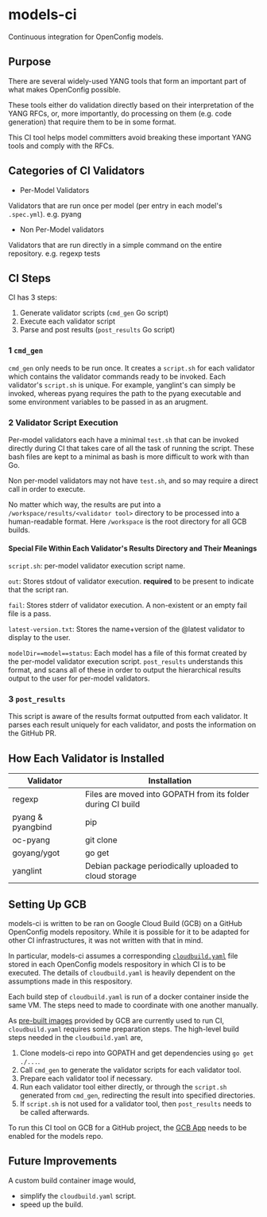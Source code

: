 # models-ci

Continuous integration for OpenConfig models.

## Purpose

There are several widely-used YANG tools that form an important part of what
makes OpenConfig possible.

These tools either do validation directly based on their interpretation of the
YANG RFCs, or, more importantly, do processing on them (e.g. code generation)
that require them to be in some format.

This CI tool helps model committers avoid breaking these important YANG tools
and comply with the RFCs.

## Categories of CI Validators

-   Per-Model Validators

Validators that are run once per model (per entry in each model's `.spec.yml`).
e.g. pyang

-   Non Per-Model validators

Validators that are run directly in a simple command on the entire repository.
e.g. regexp tests

## CI Steps

CI has 3 steps:

1.  Generate validator scripts (`cmd_gen` Go script)
2.  Execute each validator script
3.  Parse and post results (`post_results` Go script)

### 1 `cmd_gen`

`cmd_gen` only needs to be run once. It creates a `script.sh` for each validator
which contains the validator commands ready to be invoked. Each validator's
`script.sh` is unique. For example, yanglint's can simply be invoked, whereas
pyang requires the path to the pyang executable and some environment variables
to be passed in as an arugment.

### 2 Validator Script Execution

Per-model validators each have a minimal `test.sh` that can be invoked directly
during CI that takes care of all the task of running the script. These bash
files are kept to a minimal as bash is more difficult to work with than Go.

Non per-model validators may not have `test.sh`, and so may require a direct
call in order to execute.

No matter which way, the results are put into a `/workspace/results/<validator
tool>` directory to be processed into a human-readable format. Here `/workspace`
is the root directory for all GCB builds.

#### Special File Within Each Validator's Results Directory and Their Meanings

`script.sh`: per-model validator execution script name.

`out`: Stores stdout of validator execution. **required** to be present to
indicate that the script ran.

`fail`: Stores stderr of validator execution. A non-existent or an empty fail
file is a pass.

`latest-version.txt`: Stores the name+version of the @latest validator to
display to the user.

`modelDir==model==status`: Each model has a file of this format created by the
per-model validator execution script. `post_results` understands this format,
and scans all of these in order to output the hierarchical results output to the
user for per-model validators.

### 3 `post_results`

This script is aware of the results format outputted from each validator. It
parses each result uniquely for each validator, and posts the information on the
GitHub PR.

## How Each Validator is Installed

Validator         | Installation
----------------- | -----------------------------------------------------------
regexp            | Files are moved into GOPATH from its folder during CI build
pyang & pyangbind | pip
oc-pyang          | git clone
goyang/ygot       | go get
yanglint          | Debian package periodically uploaded to cloud storage

## Setting Up GCB

models-ci is written to be ran on Google Cloud Build (GCB) on a GitHub
OpenConfig models repository. While it is possible for it to be adapted for
other CI infrastructures, it was not written with that in mind.

In particular, models-ci assumes a corresponding
[`cloudbuild.yaml`](https://cloud.google.com/cloud-build/docs/automating-builds/run-builds-on-github#preparing_a_github_repository_with_source_files)
file stored in each OpenConfig models respository in which CI is to be executed.
The details of `cloudbuild.yaml` is heavily dependent on the assumptions made in
this respository.

Each build step of `cloudbuild.yaml` is run of a docker container inside the
same VM. The steps need to made to coordinate with one another manually.

As [pre-built images](https://cloud.google.com/cloud-build/docs/cloud-builders)
provided by GCB are currently used to run CI, `cloudbuild.yaml` requires some
preparation steps. The high-level build steps needed in the `cloudbuild.yaml`
are,

1.  Clone models-ci repo into GOPATH and get dependencies using `go get ./...`.
2.  Call `cmd_gen` to generate the validator scripts for each validator tool.
3.  Prepare each validator tool if necessary.
4.  Run each validator tool either directly, or through the `script.sh`
    generated from `cmd_gen`, redirecting the result into specified directories.
5.  If `script.sh` is not used for a validator tool, then `post_results` needs
    to be called afterwards.

To run this CI tool on GCB for a GitHub project, the
[GCB App](https://github.com/marketplace/google-cloud-build) needs to be enabled
for the models repo.

## Future Improvements

A custom build container image would,

-   simplify the `cloudbuild.yaml` script.
-   speed up the build.
